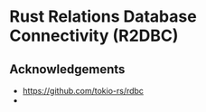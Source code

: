 # Rust Relations Database Connectivity (R2DBC)


## Acknowledgements

- https://github.com/tokio-rs/rdbc
- 